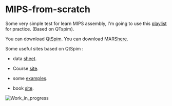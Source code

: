 # MIPS-from-scratch

Some very simple test for learn MIPS assembly, I'm going to use this [playlist](https://www.youtube.com/watch?v=IQ7ElPRPBLQ&index=1&list=PLW7Cvy3HywwwiTivCN8jm2yDn9N5Eyxza) for practice. (Based on QTspim).

You can download [QtSpim](https://sourceforge.net/projects/spimsimulator/files/). You can download MARS[here](http://courses.missouristate.edu/KenVollmar/mars/download.htm).

Some useful sites based on QtSpim :

* data [sheet](https://inst.eecs.berkeley.edu/~cs61c/resources/MIPS_Green_Sheet.pdf).

* Course [site](https://chortle.ccsu.edu/AssemblyTutorial/index.html).

* some [examples](http://www.eng.utah.edu/~cs6710/slides/mipsx2.pdf).

* book [site](http://www.egr.unlv.edu/~ed/MIPStextSMv11.pdf).

 ![Work_in_progress](http://cliffordgarstang.com/wp-content/uploads/2013/01/Work_in_progress.png)

